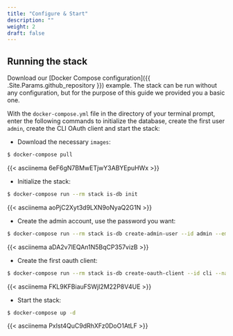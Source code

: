 ```yaml
---
title: "Configure & Start"
description: ""
weight: 2
draft: false
--- 
```


## <a name="running">Running the stack</a>

Download our [Docker Compose configuration]({{ .Site.Params.github_repository }}) example. The stack can be run without any configuration, but for the purpose of this guide
we provided you a basic one.

With the `docker-compose.yml` file in the directory of your terminal prompt, enter the following commands to initialize the database, create the first user `admin`, create the CLI OAuth client and start the stack:

* Download the necessary `images`:
```bash
$ docker-compose pull
```
{{< asciinema 6eF6gN7BMwETjwY3ABYEpuHWx >}}

* Initialize the stack:
```bash
$ docker-compose run --rm stack is-db init
```
{{< asciinema aoPjC2Xyt3d9LXN9oNyaQ2G1N >}}

* Create the admin account, use the password you want:
```bash
$ docker-compose run --rm stack is-db create-admin-user --id admin --email admin@localhost
```
{{< asciinema aDA2v7lEQAn1N5BqCP357vizB >}}

* Create the first oauth client:
```bash
$ docker-compose run --rm stack is-db create-oauth-client --id cli --name "Command Line Interface" --owner admin --no-secret --redirect-uri 'http://localhost:11885/oauth/callback' --redirect-uri '/oauth/code'
```
{{< asciinema FKL9KFBiauFSWjl2M22P8V4UE >}}

* Start the stack:
```bash
$ docker-compose up -d
```
{{< asciinema PxIst4QuC9dRhXFz0DoO1AtLF >}}

